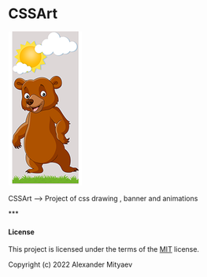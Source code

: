 # CSSArt

<p> <img  src="https://github.com/PerfettoScritto/CSSArt/blob/main/images/projectpicture.png"/>  
 
</p>
<p>CSSArt --> Project of css drawing , banner and animations </p>
***

#### License

This project is licensed under the terms of the [MIT](https://opensource.org/licenses/MIT) license.

Copyright (c) 2022 Alexander Mityaev

